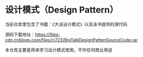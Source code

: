 # 设计模式（Design Pattern）

当前仓库里包含了书籍：《大话设计模式》以及该书提供的源代码

源码下载地址：https://files-cdn.cnblogs.com/files/cj723/BigTalkDesignPattenSourceCode.rar

本仓库主要是用来学习设计模式使用，不作任何商业用途
